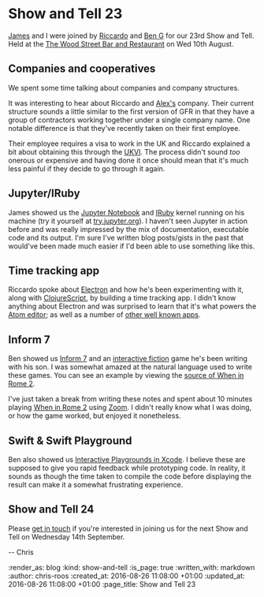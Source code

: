 Show and Tell 23
================

[James][james-mead] and I were joined by [Riccardo][riccardo-cambiassi] and [Ben G][ben-griffiths] for our 23rd Show and Tell. Held at the [The Wood Street Bar and Restaurant][wood-street-bar-and-restaurant] on Wed 10th August.


## Companies and cooperatives

We spent some time talking about companies and company structures.

It was interesting to hear about Riccardo and [Alex's][alex-stubbs] company. Their current structure sounds a little similar to the first version of GFR in that they have a group of contractors working together under a single company name. One notable difference is that they've recently taken on their first employee.

Their employee requires a visa to work in the UK and Riccardo explained a bit about obtaining this through the [UKVI][ukvi]. The process didn't sound _too_ onerous or expensive and having done it once should mean that it's much less painful if they decide to go through it again.


## Jupyter/IRuby

James showed us the [Jupyter Notebook][jupyter] and [IRuby][iruby] kernel running on his machine (try it yourself at [try.jupyter.org][try-jupyter]). I haven't seen Jupyter in action before and was really impressed by the mix of documentation, executable code and its output. I'm sure I've written blog posts/gists in the past that would've been made much easier if I'd been able to use something like this.


## Time tracking app

Riccardo spoke about [Electron][electron] and how he's been experimenting with it, along with [ClojureScript][clojurescript], by building a time tracking app. I didn't know anything about Electron and was surprised to learn that it's what powers the [Atom editor][atom-io]; as well as a number of [other well known apps][electron-apps].


## Inform 7

Ben showed us [Inform 7][inform-7] and an [interactive fiction][interactive-fiction] game he's been writing with his son. I was somewhat amazed at the natural language used to write these games. You can see an example by viewing the [source of When in Rome 2][when-in-rome-2-source].

I've just taken a break from writing these notes and spent about 10 minutes playing [When in Rome 2][when-in-rome-2] using [Zoom][zoom]. I didn't really know what I was doing, or how the game worked, but enjoyed it nonetheless.


## Swift & Swift Playground

Ben also showed us [Interactive Playgrounds in Xcode][xcode-interactive-playgrounds]. I believe these are supposed to give you rapid feedback while prototyping code. In reality, it sounds as though the time taken to compile the code before displaying the result can make it a somewhat frustrating experience.


## Show and Tell 24

Please [get in touch][contact] if you're interested in joining us for the next Show and Tell on Wednesday 14th September.

-- Chris


[alex-stubbs]: https://twitter.com/alexstubbs/
[atom-io]: https://atom.io/
[ben-griffiths]: https://twitter.com/beng
[clojurescript]: https://github.com/clojure/clojurescript
[contact]: /contact
[electron]: http://electron.atom.io/
[electron-apps]: http://electron.atom.io/apps/
[inform-7]: http://inform7.com/
[interactive-fiction]: https://en.wikipedia.org/wiki/Interactive_fiction
[iruby]: https://github.com/SciRuby/iruby
[james-mead]: /james-mead
[jupyter]: http://jupyter.org/
[riccardo-cambiassi]: https://github.com/bru
[try-jupyter]: https://try.jupyter.org/
[ukvi]: https://www.gov.uk/government/organisations/uk-visas-and-immigration
[when-in-rome-2]: http://inform7.com/learn/eg/wir2/index.html
[when-in-rome-2-source]: http://inform7.com/learn/eg/wir2/source.html
[wood-street-bar-and-restaurant]: http://www.woodstreetbar.co.uk/
[xcode-interactive-playgrounds]: https://developer.apple.com/swift/blog/?id=35
[zoom]: http://www.logicalshift.co.uk/unix/zoom/

:render_as: blog
:kind: show-and-tell
:is_page: true
:written_with: markdown
:author: chris-roos
:created_at: 2016-08-26 11:08:00 +01:00
:updated_at: 2016-08-26 11:08:00 +01:00
:page_title: Show and Tell 23

